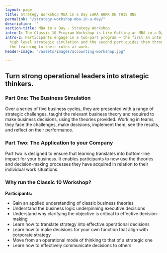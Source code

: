 ```yaml
---
layout: page
title: Strategy Workshop MBA in a Day LARA WORK ON THIS ONE
permalink: "/strategy-workshop-mba-in-a-day/"
description: ''
section-title: MBA in a Day - Strategy Workshop
intro-1: The Classic 10 Program Workshop is Like Getting an MBA in a Day!
intro-2: Participants engage in a two-part program – the first an intellectually challenging,
  high level strategic simulation and the second part guides them through how to apply
  the learning to their roles at work.
header-image: "/assets/images/accounting-workshop.jpg"

---
```

## Turn strong operational leaders into strategic thinkers.

### Part One: The Business Simulation

Over a series of five business cycles, they are presented with a range of strategic challenges, taught the relevant business theory and required to make business decisions, using the theories provided. Working in teams, they face the challenges, make decisions, implement them, see the results, and reflect on their performance.

### Part Two: The Application to your Company

Part two is designed to ensure that learning translates into bottom-line impact for your business. It enables participants to now use the theories and decision-making processes they have acquired in relation to their individual work situations.

### Why run the Classic 10 Workshop?

**Participants:**

- Gain an applied understanding of classic business theories
- Understand the business logic underpinning executive decisions
- Understand why clarifying the objective is critical to effective decision-making
- Learn how to translate strategy into effective operational decisions
- Learn how to make decisions for your own function that align with corporate strategy
- Move from an operational mode of thinking to that of a strategic one
- Learn how to effectively communicate decisions to others